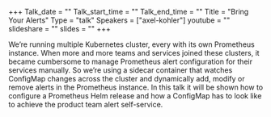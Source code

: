+++
Talk_date = ""
Talk_start_time = ""
Talk_end_time = ""
Title = "Bring Your Alerts"
Type = "talk"
Speakers = ["axel-kohler"]
youtube = ""
slideshare = ""
slides = ""
+++

We’re running multiple Kubernetes cluster, every with its own Prometheus instance. When more and more teams and services joined these clusters, it became cumbersome to manage Prometheus alert configuration for their services manually. So we’re using a sidecar container that watches ConfigMap changes across the cluster and dynamically add, modify or remove alerts in the Prometheus instance. In this talk it will be shown how to configure a Prometheus Helm release and how a ConfigMap has to look like to achieve the product team alert self-service.
